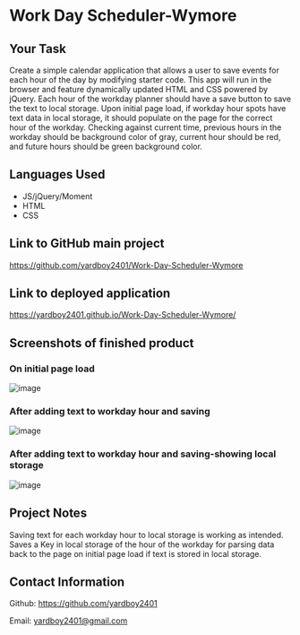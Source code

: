 # Work Day Scheduler-Wymore

## Your Task

Create a simple calendar application that allows a user to save events for each hour of the day by modifying starter code. This app will run in the browser and feature dynamically updated HTML and CSS powered by jQuery. Each hour of the workday planner should have a save button to save the text to local storage. Upon initial page load, if workday hour spots have text data in local storage, it should populate on the page for the correct hour of the workday. Checking against current time, previous hours in the workday should be background color of gray, current hour should be red, and future hours should be green background color.

## Languages Used
- JS/jQuery/Moment
- HTML
- CSS

## Link to GitHub main project
https://github.com/yardboy2401/Work-Day-Scheduler-Wymore

## Link to deployed application
https://yardboy2401.github.io/Work-Day-Scheduler-Wymore/

## Screenshots of finished product
### On initial page load
![image](https://user-images.githubusercontent.com/85953688/138786809-1db18fde-ccb4-467d-8f2b-5a70068071aa.png)
### After adding text to workday hour and saving
![image](https://user-images.githubusercontent.com/85953688/138786918-0c75b700-45ec-471b-9f47-5833dfca4ad0.png)
### After adding text to workday hour and saving-showing local storage
![image](https://user-images.githubusercontent.com/85953688/138787061-9811d049-82c9-4025-8c2d-f8d9cc0df1a0.png)

## Project Notes
Saving text for each workday hour to local storage is working as intended. Saves a Key in local storage of the hour of the workday for parsing data back to the page on initial page load if text is stored in local storage. 

## Contact Information
Github: https://github.com/yardboy2401

Email: yardboy2401@gmail.com




